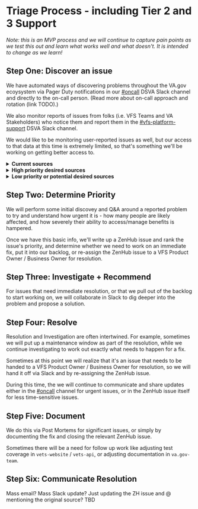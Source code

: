 # Triage Process - including Tier 2 and 3 Support

*Note: this is an MVP process and we will continue to capture pain points as we test this out and learn what works well and what doesn't. It is intended to change as we learn!*

## Step One: Discover an issue
We have automated ways of discovering problems throughout the VA.gov ecoysystem via Pager Duty notifications in our [#oncall](https://dsva.slack.com/messages/C30LCU8S3) DSVA Slack channel and directly to the on-call person. (Read more about on-call approach and rotation (link TODO).)

We also monitor reports of issues from folks (i.e. VFS Teams and VA Stakeholders) who notice them and report them in the [#vfs-platform-support](https://dsva.slack.com/messages/CBU0KDSB1) DSVA Slack channel.

We would like to be monitoring user-reported issues as well, but our access to that data at this time is extremely limited, so that's something we'll be working on getting better access to.

<details>
  <summary><b>Current sources</b></summary>
<br>
<ul>
<li>Prometheus pager-duty alerts</li>
<li>ServiceNow tickets [ need more detail on how these arre assigned to us and who they go to ]</li>
<li>Downtime email listsserves</li>
<li>Product team members reporting in [#oncall](https://dsva.slack.com/channels/oncall) Slack channel or [#vfs-platform-support](https://dsva.slack.com/channels/vfs-platform-support) Slack channel</li>
<li>Sentry</li>
<li>VA Stakeholders emailing someone they know</li>
<li>"Get Help Signing in to VA.gov" submissions from `[ who??? ]`</li>
</ul>

</details>

<details>

<summary><b>High priority desired sources</b></summary>
<br>
<ul>
<li>Reported issues from Contact Centers</li>
<li>Reported issues from IRIS</li>

</details>

<details>

<summary><b>Low priority or potential desired sources</b></summary>
<br>
<li>Foresee (or other user feedback mechanism)</li>
<li>Social media</li>

</details>

## Step Two: Determine Priority
We will perform some initial discovey and Q&A around a reported problem to try and understand how urgent it is - how many people are likely affected, and how severely their ability to access/manage benefits is hampered.

Once we have this basic info, we'll write up a ZenHub issue and rank the issue's priority, and determine whether we need to work on an immediate fix, put it into our backlog, or re-assign the ZenHub issue to a VFS Product Owner / Business Owner for resolution.

## Step Three: Investigate + Recommend
For issues that need immediate resolution, or that we pull out of the backlog to start working on, we will collaborate in Slack to dig deeper into the problem and propose a solution.

## Step Four: Resolve
Resolution and Investigation are often intertwined. For example, sometimes we will put up a maintenance window as part of the resolution, while we continue investigating to work out exactly what needs to happen for a fix.

Sometimes at this point we will realize that it's an issue that needs to be handed to a VFS Product Owner / Business Owner for resolution, so we will hand it off via Slack and by re-assigning the ZenHub issue.

During this time, the we will continue to communicate and share updates either in the [#oncall](https://dsva.slack.com/messages/C30LCU8S3) channel for urgent issues, or in the ZenHub issue itself for less time-sensitive issues.

## Step Five: Document 
We do this via Post Mortems for significant issues, or simply by documenting the fix and closing the relevant ZenHub issue.

Sometimes there will be a need for follow up work like adjusting test coverage in `vets-website` / `vets-api`, or adjusting documentation in `va.gov-team`.

## Step Six: Communicate Resolution
Mass email? Mass Slack update? Just updating the ZH issue and @ mentioning the original source? TBD

